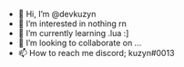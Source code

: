 - 👋 Hi, I’m @devkuzyn
- 👀 I’m interested in nothing rn
- 🌱 I’m currently learning .lua :]
- 💞️ I’m looking to collaborate on ...
- 📫 How to reach me discord; kuzyn#0013

